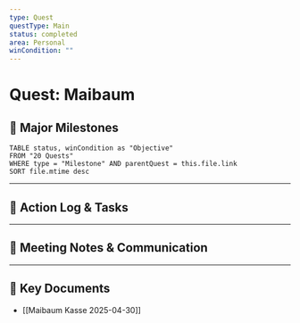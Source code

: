 ```yaml
---
type: Quest
questType: Main
status: completed
area: Personal
winCondition: ""
---
```


# Quest: Maibaum

## 🚀 Major Milestones

```dataview
TABLE status, winCondition as "Objective"
FROM "20 Quests"
WHERE type = "Milestone" AND parentQuest = this.file.link
SORT file.mtime desc
```

---

## 📝 Action Log & Tasks


---
## 💬 Meeting Notes & Communication


---
## 📎 Key Documents
- [[Maibaum Kasse 2025-04-30]]
